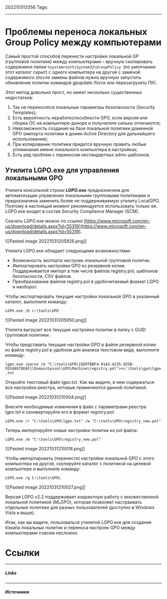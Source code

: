 202210312056
Tags:
___
# Проблемы переноса локальных Group Policy между компьютерами


Самый простой способов перенести настройки локальной GP (групповой политики) между компьютерами – вручную скопировать содержимое папки `%systemroot%\System32\GroupPolicy `(по умолчанию этот каталог скрыт) с одного компьютера на другой с заменой содержимого (после замены файлов нужно вручную запустить обновление политик командой gpupdate /force или перезагрузить ПК).

Этот метод довольно прост, но имеет несколько существенных недостатков:

1. Так не переносятся локальные параметры безопасности (Security Templates);
2. Есть вероятность неработоспособности GPO, если версия или сборка ОС на компьютере-доноре и получателе сильно отличаются;
3. Невозможность создания на базе локальной политики доменной GPO (импорта политики в домен Active Directory для дальнейшего использования);
4. При копировании политики придется вручную править любые упоминания имени локального компьютера в настройках;
5. Есть ряд проблем с переносом нестандартных admx шаблонов.

## Утилита LGPO.exe для управления локальными GPO

Утилита консольной строки **LGPO.exe** предназначена для автоматизации управления локальными групповыми политиками и предназначена заменить более не поддерживаемую утилиту LocalGPO. Поэтому в настоящий момент рекомендуется использовать только ее. LGPO.exe входит в состав Security Compliance Manager (SCM).

Скачать LGPO.exe можно по ссылке [https://www.microsoft.com/en-us/download/details.aspx?id=55319](https://www.microsoft.com/en-us/download/details.aspx?id=55319)**.**

![[Pasted image 20221031205926.png]]

Утилита LGPO.exe обладает следующими возможностями:

-   Возможность экспорта настроек локальной групповой политик.
-   Импортировать настройки GPO из резервной копии. Поддерживается импорт в том числе файлов registry.pol, шаблонов безопасности, CSV файлов.
-   Преобразование файлов registry.pol в удобочитаемый формат LGPO и наоборот.

Чтобы экспортировать текущие настройки локальной GPO в указанный каталог, выполните команду:

`LGPO.exe /b c:\tools\GPO`

![[Pasted image 20221031205950.png]]

Утилита выгрузит все текущие настройки политик в папку с GUID групповой политики.

Чтобы представить текущие настройки GPO в файле резервной копии из файла registry.pol в удобном для анализа текстовом виде, выполните команду:

`lgpo.exe /parse /m "C:\tools\GPO\{6DFFBBF4-91A3-4235-925B-FD108878E8F}\DomainSysvol\GPO\Machine\registry.pol">>c:\tools\gpo\lgpo.txt`

Откройте текстовый файл lgpo.txt. Как вы видите, в нем содержаться все настройки реестра, которые применяются данной политикой.

![[Pasted image 20221031210004.png]]

Внесите необходимые изменения в файл с параметрами реестра lgpo.txt и сконвертируйте его в формат registry.pol:

`LGPO.exe /r "C:\tools\GPO\lgpo.txt" /w "C:\tools\GPO\registry_new.pol"`

Теперь импортируйте новые настройки политик из pol файла:

`LGPO.exe /m "C:\tools\GPO\registry_new.pol"`

![[Pasted image 20221031210018.png]]

Чтобы импортировать (перенести) настройки локальной GPO с этого компьютера на другой, скопируйте каталог с политикой на целевой компьютере и выполните команду:

`LGPO.exe /g C:\tools\GPO\`

![[Pasted image 20221031210027.png]]


Версия LGPO v2.2 поддерживает корректную работу с множественной локальной политикой (MLGPO), которая позволяет настраивать отдельные политики для разных пользователей (доступно в Windows Vista и выше).

Итак, как вы видите, пользоваться утилитой LGPO.exe для создания бэкапа локальных политик и переноса настроек GPO между компьютерами совсем несложно.


# Ссылки
___
##### Links


---
##### Источники
